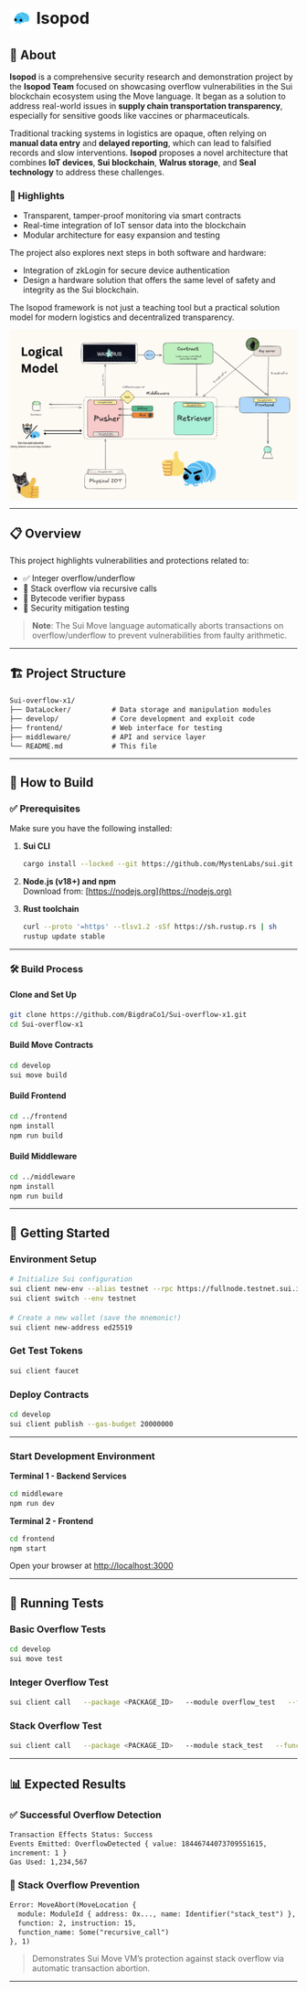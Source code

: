 # <img src="logo/isopod.png" alt="Isopod Logo" width="40" style="vertical-align: middle;"/> Isopod 
## 📖 About

**Isopod** is a comprehensive security research and demonstration project by the **Isopod Team** focused on showcasing overflow vulnerabilities in the Sui blockchain ecosystem using the Move language. It began as a solution to address real-world issues in **supply chain transportation transparency**, especially for sensitive goods like vaccines or pharmaceuticals.

Traditional tracking systems in logistics are opaque, often relying on **manual data entry** and **delayed reporting**, which can lead to falsified records and slow interventions. **Isopod** proposes a novel architecture that combines **IoT devices**, **Sui blockchain**, **Walrus storage**, and **Seal technology** to address these challenges.

### 🔐 Highlights

- Transparent, tamper-proof monitoring via smart contracts
- Real-time integration of IoT sensor data into the blockchain
- Modular architecture for easy expansion and testing

The project also explores next steps in both software and hardware:
- Integration of zkLogin for secure device authentication
- Design a hardware solution that offers the same level of safety and integrity as the Sui blockchain.

The Isopod framework is not just a teaching tool but a practical solution model for modern logistics and decentralized transparency.

<img src="logo/logical_model.png" alt="Isopod Logo" style="vertical-align: middle;"/> 

---

## 📋 Overview

This project highlights vulnerabilities and protections related to:

- ✅ Integer overflow/underflow
- 🔁 Stack overflow via recursive calls
- 🚫 Bytecode verifier bypass
- 🔬 Security mitigation testing

> **Note**: The Sui Move language automatically aborts transactions on overflow/underflow to prevent vulnerabilities from faulty arithmetic.

---

## 🏗️ Project Structure

```
Sui-overflow-x1/
├── DataLocker/          # Data storage and manipulation modules
├── develop/             # Core development and exploit code
├── frontend/            # Web interface for testing
├── middleware/          # API and service layer
└── README.md            # This file
```

---

## 🔧 How to Build

### ✅ Prerequisites

Make sure you have the following installed:

1. **Sui CLI**
   ```bash
   cargo install --locked --git https://github.com/MystenLabs/sui.git --branch devnet sui
   ```

2. **Node.js (v18+) and npm**  
   Download from: [https://nodejs.org](https://nodejs.org)

3. **Rust toolchain**
   ```bash
   curl --proto '=https' --tlsv1.2 -sSf https://sh.rustup.rs | sh
   rustup update stable
   ```

---

### 🛠️ Build Process

#### Clone and Set Up

```bash
git clone https://github.com/BigdraCo1/Sui-overflow-x1.git
cd Sui-overflow-x1
```

#### Build Move Contracts

```bash
cd develop
sui move build
```

#### Build Frontend

```bash
cd ../frontend
npm install
npm run build
```

#### Build Middleware

```bash
cd ../middleware
npm install
npm run build
```

---

## 🚀 Getting Started

### Environment Setup

```bash
# Initialize Sui configuration
sui client new-env --alias testnet --rpc https://fullnode.testnet.sui.io:443
sui client switch --env testnet

# Create a new wallet (save the mnemonic!)
sui client new-address ed25519
```

### Get Test Tokens

```bash
sui client faucet
```

### Deploy Contracts

```bash
cd develop
sui client publish --gas-budget 20000000
```

---

### Start Development Environment

**Terminal 1 - Backend Services**
```bash
cd middleware
npm run dev
```

**Terminal 2 - Frontend**
```bash
cd frontend
npm start
```

Open your browser at [http://localhost:3000](http://localhost:3000)

---

## 🧪 Running Tests

### Basic Overflow Tests

```bash
cd develop
sui move test
```

### Integer Overflow Test

```bash
sui client call   --package <PACKAGE_ID>   --module overflow_test   --function test_integer_overflow   --args 18446744073709551615 1   --gas-budget 10000000
```

### Stack Overflow Test

```bash
sui client call   --package <PACKAGE_ID>   --module stack_test   --function recursive_call   --args 10000   --gas-budget 10000000
```

---

## 📊 Expected Results

### ✅ Successful Overflow Detection

```
Transaction Effects Status: Success  
Events Emitted: OverflowDetected { value: 18446744073709551615, increment: 1 }  
Gas Used: 1,234,567
```

### 🚫 Stack Overflow Prevention

```
Error: MoveAbort(MoveLocation {
  module: ModuleId { address: 0x..., name: Identifier("stack_test") },
  function: 2, instruction: 15,
  function_name: Some("recursive_call")
}, 1)
```

> Demonstrates Sui Move VM’s protection against stack overflow via automatic transaction abortion.

---
